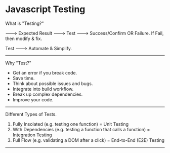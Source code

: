 # Javascript Testing

What is "Testing?"

<Your Code> ---> Expected Result ---> Test ---> Success/Confirm OR Failure.
If Fail, then modify & fix.

Test ---> Automate & Simplify.

---

Why "Test?"

- Get an error if you break code.
- Save time.
- Think about possible issues and bugs.
- Integrate into build workflow.
- Break up complex dependencies.
- Improve your code.

---

Different Types of Tests.

1. Fully Insolated (e.g. testing one function) = Unit Testing
2. With Dependencies (e.g. testing a function that calls a function) = Integration Testing
3. Full Flow (e.g. validating a DOM after a click) = End-to-End (E2E) Testing

---
